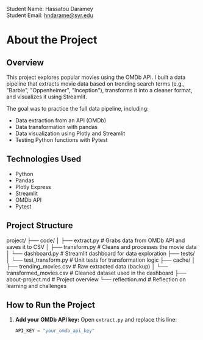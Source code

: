 Student Name: Hassatou Daramey  
Student Email: hndarame@syr.edu  

# About the Project

## Overview
This project explores popular movies using the OMDb API. I built a data pipeline that extracts movie data based on trending search terms (e.g., "Barbie", "Oppenheimer", "Inception"), transforms it into a cleaner format, and visualizes it using Streamlit.

The goal was to practice the full data pipeline, including:
- Data extraction from an API (OMDb)
- Data transformation with pandas
- Data visualization using Plotly and Streamlit
- Testing Python functions with Pytest

## Technologies Used
- Python  
- Pandas  
- Plotly Express  
- Streamlit  
- OMDb API  
- Pytest  

## Project Structure
project/
├── code/
│ ├── extract.py # Grabs data from OMDb API and saves it to CSV
│ ├── transform.py # Cleans and processes the movie data
│ └── dashboard.py # Streamlit dashboard for data exploration
├── tests/
│ └── test_transform.py # Unit tests for transformation logic
├── cache/
│ ├── trending_movies.csv # Raw extracted data (backup)
│ └── transformed_movies.csv # Cleaned dataset used in the dashboard
├── about-project.md # Project overview
└── reflection.md # Reflection on learning and challenges


## How to Run the Project

1. **Add your OMDb API key:**
   Open `extract.py` and replace this line:
   ```python
   API_KEY = "your_omdb_api_key"
